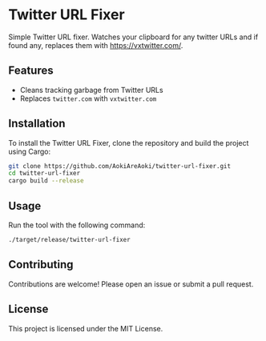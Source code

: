 # Twitter URL Fixer

Simple Twitter URL fixer. Watches your clipboard for any twitter URLs and if found any, replaces them with https://vxtwitter.com/.

## Features

- Cleans tracking garbage from Twitter URLs
- Replaces `twitter.com` with `vxtwitter.com`

## Installation

To install the Twitter URL Fixer, clone the repository and build the project using Cargo:

```sh
git clone https://github.com/AokiAreAoki/twitter-url-fixer.git
cd twitter-url-fixer
cargo build --release
```

## Usage

Run the tool with the following command:

```sh
./target/release/twitter-url-fixer
```

## Contributing

Contributions are welcome! Please open an issue or submit a pull request.

## License

This project is licensed under the MIT License.